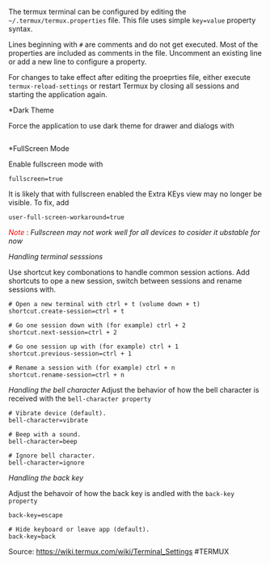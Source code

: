 The termux terminal can be configured by editing the 
```~/.termux/termux.properties``` file. This file uses simple
```key=value``` property syntax.

Lines beginning with 
```#``` are comments and do not get executed. Most of the properties are included as comments in the file. Uncomment an existing line or add a new line to configure a property.

For changes to take effect after editing the proeprties file, either execute 
```termux-reload-settings``` or restart Termux by closing all sessions and starting the application again.

*Dark Theme

Force the application to use dark theme for drawer and dialogs with 

``` use-black-ui=true 
``` 

*FullScreen Mode

Enable fullscreen mode with 
```
fullscreen=true
``` 

It is likely that with fullscreen enabled the Extra KEys view may no longer be visible. To fix, add 
``` 
user-full-screen-workaround=true
```

<font color="#ff0000">*Note*</font> : *Fullscreen may not work well for all devices to cosider it ubstable for now*

*Handling terminal sesssions*

Use shortcut key combonations to handle common session actions. Add shortcuts to ope a new session, switch between sessions and rename sessions with. 

```
# Open a new terminal with ctrl + t (volume down + t)
shortcut.create-session=ctrl + t

# Go one session down with (for example) ctrl + 2
shortcut.next-session=ctrl + 2

# Go one session up with (for example) ctrl + 1
shortcut.previous-session=ctrl + 1

# Rename a session with (for example) ctrl + n
shortcut.rename-session=ctrl + n
```

*Handling the bell character*
Adjust the behavior of how the bell character is received with the ``bell-character property``
```
# Vibrate device (default).
bell-character=vibrate

# Beep with a sound.
bell-character=beep

# Ignore bell character.
bell-character=ignore
```

*Handling the back key*

Adjust the behavoir of how the back key is andled with the 
```back-key property``` 
```# Send the Escape key.
back-key=escape

# Hide keyboard or leave app (default).
back-key=back
```

Source: https://wiki.termux.com/wiki/Terminal_Settings 
#TERMUX 
